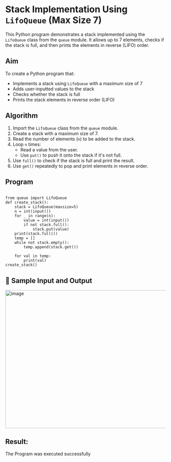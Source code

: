 # Stack Implementation Using `LifoQueue` (Max Size 7) 

This Python program demonstrates a stack implemented using the `LifoQueue` class from the `queue` module. It allows up to 7 elements, checks if the stack is full, and then prints the elements in reverse (LIFO) order.

##  Aim

To create a Python program that:
- Implements a stack using `LifoQueue` with a maximum size of 7
- Adds user-inputted values to the stack
- Checks whether the stack is full
- Prints the stack elements in reverse order (LIFO)

##  Algorithm

1. Import the `LifoQueue` class from the `queue` module.
2. Create a stack with a maximum size of 7.
3. Read the number of elements (`n`) to be added to the stack.
4. Loop `n` times:
   - Read a value from the user.
   - Use `put()` to push it onto the stack if it's not full.
5. Use `full()` to check if the stack is full and print the result.
6. Use `get()` repeatedly to pop and print elements in reverse order.

## Program
```

from queue import LifoQueue
def create_stack():
    stack = LifoQueue(maxsize=5)
    n = int(input())  
    for _ in range(n):
        value = int(input())
        if not stack.full():
            stack.put(value)
    print(stack.full())
    temp = []
    while not stack.empty():
        temp.append(stack.get())

    for val in temp:
        print(val)
create_stack()

```
## 🧪 Sample Input and Output
<img width="567" height="433" alt="image" src="https://github.com/user-attachments/assets/2df2bc92-498a-4983-b040-94497a84d7f2" />

## Result:
The Program was executed successfully
